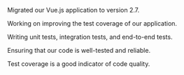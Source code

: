 Migrated our Vue.js application to version 2.7.

Working on improving the test coverage of our application.

Writing unit tests, integration tests, and end-to-end tests.

Ensuring that our code is well-tested and reliable.

Test coverage is a good indicator of code quality.